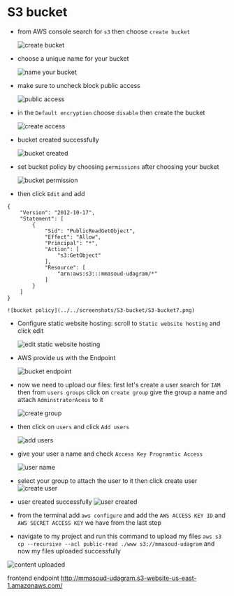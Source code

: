 # S3 bucket

- from AWS console search for `s3` then choose `create bucket`

  ![create bucket](../../screenshots/S3-bucket/S3-bucket1.png)

- choose a unique name for your bucket

  ![name your bucket](../../screenshots/S3-bucket/S3-bucket2.png)

- make sure to uncheck block public access

  ![public access](../../screenshots/S3-bucket/S3-bucket3.png)

- in the `Default encryption` choose `disable` then create the bucket

  ![create access](../../screenshots/S3-bucket/S3-bucket4.png)

- bucket created successfully

  ![bucket created](../../screenshots/S3-bucket/S3-bucket5.png)

- set bucket policy by choosing `permissions` after choosing your bucket

  ![bucket permission](../../screenshots/S3-bucket/S3-bucket6.png)

- then click `Edit` and add

```
{
    "Version": "2012-10-17",
    "Statement": [
        {
            "Sid": "PublicReadGetObject",
            "Effect": "Allow",
            "Principal": "*",
            "Action": [
                "s3:GetObject"
            ],
            "Resource": [
                "arn:aws:s3:::mmasoud-udagram/*"
            ]
        }
    ]
}
```

    ![bucket policy](../../screenshots/S3-bucket/S3-bucket7.png)

- Configure static website hosting: scroll to `Static website hosting` and click edit

  ![edit static website hosting](../../screenshots/S3-bucket/S3-bucket8.png)

- AWS provide us with the Endpoint

  ![bucket endpoint](../../screenshots/S3-bucket/S3-bucket9.png)

- now we need to upload our files: first let's create a user
  search for `IAM` then from `users groups` click on `create group` give the group a name and attach `AdminstratorAcess` to it

  ![create group](../../screenshots/S3-bucket/S3-bucket10.png)

- then click on `users` and click `Add users`

  ![add users](../../screenshots/S3-bucket/S3-bucket11.png)

- give your user a name and check `Access Key Programtic Access`

  ![user name](../../screenshots/S3-bucket/S3-bucket12.png)

- select your group to attach the user to it then click create user
  ![create user](../../screenshots/S3-bucket/S3-bucket13.png)

- user created successfully
  ![user created](../../screenshots/S3-bucket/S3-bucket14.png)

- from the terminal add `aws configure` and add the `AWS ACCESS KEY ID` and `AWS SECRET ACCESS KEY` we have from the last step

- navigate to my project and run this command to upload my files `aws s3 cp --recursive --acl public-read ./www s3://mmasoud-udagram` and now my files uploaded successfully

![content uploaded](../../screenshots/S3-bucket/S3-bucket15.png)

frontend endpoint http://mmasoud-udagram.s3-website-us-east-1.amazonaws.com/
